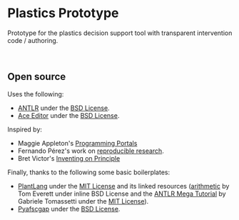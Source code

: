 Plastics Prototype
===============================================================================
Prototype for the plastics decision support tool with transparent intervention code / authoring.

<br>

## Open source
Uses the following:

 - [ANTLR](https://www.antlr.org/index.html) under the [BSD License](https://www.antlr.org/license.html).
 - [Ace Editor](https://ace.c9.io/) under the [BSD License](https://github.com/ajaxorg/ace/blob/master/LICENSE).

Inspired by:

 - Maggie Appleton's [Programming Portals](https://maggieappleton.com/programming-portals)
 - Fernando Pérez's work on [reproducible research](https://www.youtube.com/watch?t=1521&v=GUyt_VXU8Aw&feature=youtu.be).
 - Bret Victor's [Inventing on Principle](https://www.youtube.com/watch?v=PUv66718DII)

Finally, thanks to the following some basic boilerplates:

 - [PlantLang](https://github.com/sampottinger/PlantLang) under the [MIT License](https://github.com/sampottinger/PlantLang/blob/main/LICENSE.txt) and its linked resources ([arithmetic](https://github.com/antlr/grammars-v4/blob/master/arithmetic/arithmetic.g4) by Tom Everett under inline BSD License and the [ANTLR Mega Tutorial](https://github.com/gabriele-tomassetti/antlr-mega-tutorial) by Gabriele Tomassetti under the [MIT License](https://github.com/gabriele-tomassetti/antlr-mega-tutorial/blob/master/LICENSE.md)).
 - [Pyafscgap](https://pyafscgap.org/) under the [BSD License](https://github.com/SchmidtDSE/afscgap/blob/main/LICENSE.md).